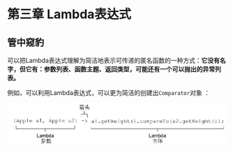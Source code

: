# 第三章 Lambda表达式

## 管中窥豹

可以把Lambda表达式理解为简洁地表示可传递的匿名函数的一种方式：**它没有名字，但它有：参数列表、函数主题、返回类型，可能还有一个可以抛出的异常列表。**

例如，可以利用Lambda表达式，可以更为简洁的创建出`Comparator`对象 ：

![](https://raw.githubusercontent.com/zhangzhaolin/StudyNotes/master/%E6%88%AA%E5%9B%BE/Java8%E5%AE%9E%E6%88%98/Character3/1.png)

